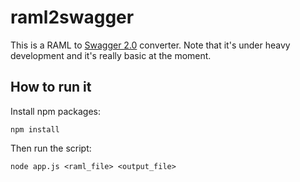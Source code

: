 # raml2swagger

This is a RAML to [Swagger 2.0](https://github.com/swagger-api/swagger-spec/blob/master/versions/2.0.md) converter. Note that it's under heavy development and it's really basic at the moment.

## How to run it

Install npm packages:

`npm install`

Then run the script:

`node app.js <raml_file> <output_file>`
